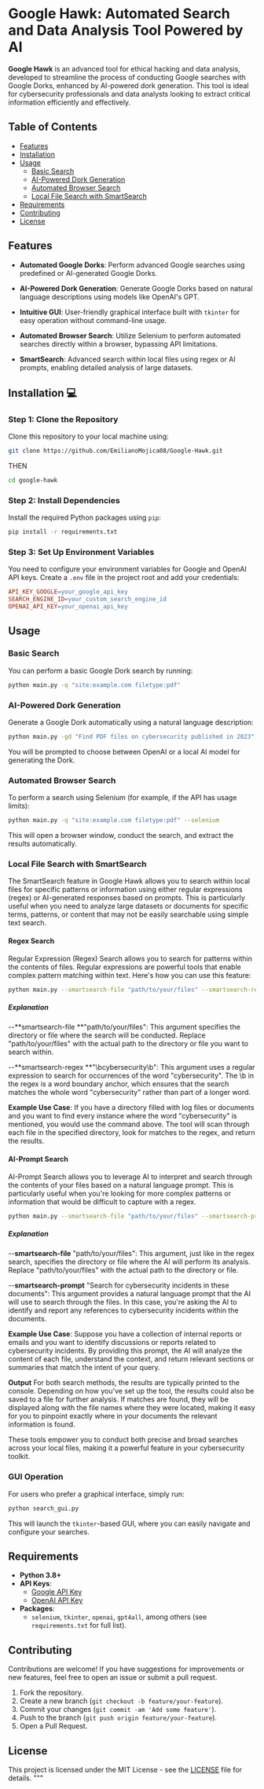 # Google Hawk: Automated Search and Data Analysis Tool Powered by AI

**Google Hawk** is an advanced tool for ethical hacking and data analysis, developed to streamline the process of conducting Google searches with Google Dorks, enhanced by AI-powered dork generation. This tool is ideal for cybersecurity professionals and data analysts looking to extract critical information efficiently and effectively.


## Table of Contents

- [Features](#features)
- [Installation](#installation)
- [Usage](#usage)
  - [Basic Search](#basic-search)
  - [AI-Powered Dork Generation](#ai-powered-dork-generation)
  - [Automated Browser Search](#automated-browser-search)
  - [Local File Search with SmartSearch](#local-file-search-with-smartsearch)
- [Requirements](#requirements)
- [Contributing](#contributing)
- [License](#license)

## Features

- **Automated Google Dorks**: Perform advanced Google searches using predefined or AI-generated Google Dorks.

- **AI-Powered Dork Generation**: Generate Google Dorks based on natural language descriptions using models like OpenAI's GPT.

- **Intuitive GUI**: User-friendly graphical interface built with `tkinter` for easy operation without command-line usage.

- **Automated Browser Search**: Utilize Selenium to perform automated searches directly within a browser, bypassing API limitations.

- **SmartSearch**: Advanced search within local files using regex or AI prompts, enabling detailed analysis of large datasets.

## Installation 💻

### Step 1: Clone the Repository

Clone this repository to your local machine using:


```bash
git clone https://github.com/EmilianoMojica08/Google-Hawk.git
```

THEN

```bash
cd google-hawk
```



### Step 2: Install Dependencies

Install the required Python packages using `pip`:

```bash
pip install -r requirements.txt
```

### Step 3: Set Up Environment Variables

You need to configure your environment variables for Google and OpenAI API keys. Create a `.env` file in the project root and add your credentials:

```makefile
API_KEY_GOOGLE=your_google_api_key
SEARCH_ENGINE_ID=your_custom_search_engine_id
OPENAI_API_KEY=your_openai_api_key
```

## Usage

### Basic Search

You can perform a basic Google Dork search by running:

```bash
python main.py -q "site:example.com filetype:pdf"
```

### AI-Powered Dork Generation

Generate a Google Dork automatically using a natural language description:

```bash
python main.py -gd "Find PDF files on cybersecurity published in 2023"
```

You will be prompted to choose between OpenAI or a local AI model for generating the Dork.

### Automated Browser Search

To perform a search using Selenium (for example, if the API has usage limits):

```bash
python main.py -q "site:example.com filetype:pdf" --selenium
```

This will open a browser window, conduct the search, and extract the results automatically.

### Local File Search with SmartSearch

The SmartSearch feature in Google Hawk allows you to search within local files for specific patterns or information using either regular expressions (regex) or AI-generated responses based on prompts. This is particularly useful when you need to analyze large datasets or documents for specific terms, patterns, or content that may not be easily searchable using simple text search.

#### Regex Search
Regular Expression (Regex) Search allows you to search for patterns within the contents of files. Regular expressions are powerful tools that enable complex pattern matching within text. Here's how you can use this feature:

```bash
python main.py --smartsearch-file "path/to/your/files" --smartsearch-regex "\\bcybersecurity\\b"
```
##### Explanation


--**smartsearch-file **"path/to/your/files": This argument specifies the directory or file where the search will be conducted. Replace "path/to/your/files" with the actual path to the directory or file you want to search within.

--**smartsearch-regex **"\\bcybersecurity\\b": This argument uses a regular expression to search for occurrences of the word "cybersecurity". The \\b in the regex is a word boundary anchor, which ensures that the search matches the whole word "cybersecurity" rather than part of a longer word.



**Example Use Case**: If you have a directory filled with log files or documents and you want to find every instance where the word "cybersecurity" is mentioned, you would use the command above. The tool will scan through each file in the specified directory, look for matches to the regex, and return the results.

#### AI-Prompt Search
AI-Prompt Search allows you to leverage AI to interpret and search through the contents of your files based on a natural language prompt. This is particularly useful when you're looking for more complex patterns or information that would be difficult to capture with a regex.

```bash
python main.py --smartsearch-file "path/to/your/files" --smartsearch-prompt "Search for cybersecurity incidents in these documents"
```
##### Explanation

--**smartsearch-file** "path/to/your/files": This argument, just like in the regex search, specifies the directory or file where the AI will perform its analysis. Replace "path/to/your/files" with the actual path to the directory or file.

--**smartsearch-prompt** "Search for cybersecurity incidents in these documents": This argument provides a natural language prompt that the AI will use to search through the files. In this case, you're asking the AI to identify and report any references to cybersecurity incidents within the documents.

**Example Use Case**: Suppose you have a collection of internal reports or emails and you want to identify discussions or reports related to cybersecurity incidents. By providing this prompt, the AI will analyze the content of each file, understand the context, and return relevant sections or summaries that match the intent of your query.

**Output**
For both search methods, the results are typically printed to the console. Depending on how you've set up the tool, the results could also be saved to a file for further analysis. If matches are found, they will be displayed along with the file names where they were located, making it easy for you to pinpoint exactly where in your documents the relevant information is found.

These tools empower you to conduct both precise and broad searches across your local files, making it a powerful feature in your cybersecurity toolkit.


### GUI Operation

For users who prefer a graphical interface, simply run:

```bash
python search_gui.py
```

This will launch the `tkinter`-based GUI, where you can easily navigate and configure your searches.

## Requirements

- **Python 3.8+**
- **API Keys**: 
  - [Google API Key](https://developers.google.com/custom-search/v1/overview)
  - [OpenAI API Key](https://beta.openai.com/signup/)
- **Packages**:
  - `selenium`, `tkinter`, `openai`, `gpt4all`, among others (see `requirements.txt` for full list).

## Contributing

Contributions are welcome! If you have suggestions for improvements or new features, feel free to open an issue or submit a pull request.

1. Fork the repository.
2. Create a new branch (`git checkout -b feature/your-feature`).
3. Commit your changes (`git commit -am 'Add some feature'`).
4. Push to the branch (`git push origin feature/your-feature`).
5. Open a Pull Request.

## License

This project is licensed under the MIT License - see the [LICENSE](LICENSE) file for details.
"""
